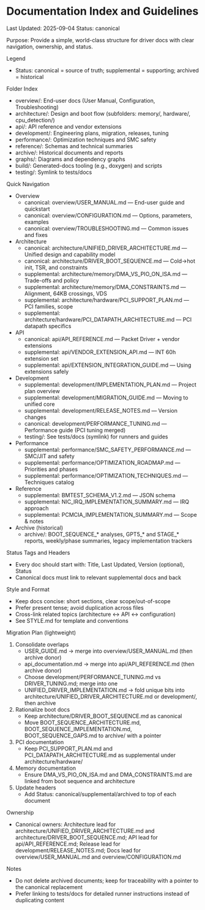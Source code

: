 # Documentation Index and Guidelines

Last Updated: 2025-09-04
Status: canonical

Purpose: Provide a simple, world-class structure for driver docs with clear navigation, ownership, and status.

Legend
- Status: canonical = source of truth; supplemental = supporting; archived = historical

Folder Index
- overview/: End-user docs (User Manual, Configuration, Troubleshooting)
- architecture/: Design and boot flow (subfolders: memory/, hardware/, cpu_detection/)
- api/: API reference and vendor extensions
- development/: Engineering plans, migration, releases, tuning
- performance/: Optimization techniques and SMC safety
- reference/: Schemas and technical summaries
- archive/: Historical documents and reports
- graphs/: Diagrams and dependency graphs
- build/: Generated-docs tooling (e.g., doxygen) and scripts
- testing/: Symlink to tests/docs

Quick Navigation
- Overview
  - canonical: overview/USER_MANUAL.md — End-user guide and quickstart
  - canonical: overview/CONFIGURATION.md — Options, parameters, examples
  - canonical: overview/TROUBLESHOOTING.md — Common issues and fixes
- Architecture
  - canonical: architecture/UNIFIED_DRIVER_ARCHITECTURE.md — Unified design and capability model
  - canonical: architecture/DRIVER_BOOT_SEQUENCE.md — Cold→hot init, TSR, and constraints
  - supplemental: architecture/memory/DMA_VS_PIO_ON_ISA.md — Trade-offs and policy
  - supplemental: architecture/memory/DMA_CONSTRAINTS.md — Alignment, 64KB crossings, VDS
  - supplemental: architecture/hardware/PCI_SUPPORT_PLAN.md — PCI families, scope
  - supplemental: architecture/hardware/PCI_DATAPATH_ARCHITECTURE.md — PCI datapath specifics
- API
  - canonical: api/API_REFERENCE.md — Packet Driver + vendor extensions
  - supplemental: api/VENDOR_EXTENSION_API.md — INT 60h extension set
  - supplemental: api/EXTENSION_INTEGRATION_GUIDE.md — Using extensions safely
- Development
  - supplemental: development/IMPLEMENTATION_PLAN.md — Project plan overview
  - supplemental: development/MIGRATION_GUIDE.md — Moving to unified core
  - supplemental: development/RELEASE_NOTES.md — Version changes
  - canonical: development/PERFORMANCE_TUNING.md — Performance guide (PCI tuning merged)
  - testing/: See tests/docs (symlink) for runners and guides
- Performance
  - supplemental: performance/SMC_SAFETY_PERFORMANCE.md — SMC/JIT and safety
  - supplemental: performance/OPTIMIZATION_ROADMAP.md — Priorities and phases
  - supplemental: performance/OPTIMIZATION_TECHNIQUES.md — Techniques catalog
- Reference
  - supplemental: BMTEST_SCHEMA_V1.2.md — JSON schema
  - supplemental: NIC_IRQ_IMPLEMENTATION_SUMMARY.md — IRQ approach
  - supplemental: PCMCIA_IMPLEMENTATION_SUMMARY.md — Scope & notes
- Archive (historical)
  - archive/: BOOT_SEQUENCE_* analyses, GPT5_* and STAGE_* reports, weekly/phase summaries, legacy implementation trackers

Status Tags and Headers
- Every doc should start with: Title, Last Updated, Version (optional), Status
- Canonical docs must link to relevant supplemental docs and back

Style and Format
- Keep docs concise: short sections, clear scope/out-of-scope
- Prefer present tense; avoid duplication across files
- Cross-link related topics (architecture ↔ API ↔ configuration)
- See STYLE.md for template and conventions

Migration Plan (lightweight)
1) Consolidate overlaps
   - USER_GUIDE.md → merge into overview/USER_MANUAL.md (then archive donor)
   - api_documentation.md → merge into api/API_REFERENCE.md (then archive donor)
   - Choose development/PERFORMANCE_TUNING.md vs DRIVER_TUNING.md; merge into one
   - UNIFIED_DRIVER_IMPLEMENTATION.md → fold unique bits into architecture/UNIFIED_DRIVER_ARCHITECTURE.md or development/, then archive
2) Rationalize boot docs
   - Keep architecture/DRIVER_BOOT_SEQUENCE.md as canonical
   - Move BOOT_SEQUENCE_ARCHITECTURE.md, BOOT_SEQUENCE_IMPLEMENTATION.md, BOOT_SEQUENCE_GAPS.md to archive/ with a pointer
3) PCI documentation
   - Keep PCI_SUPPORT_PLAN.md and PCI_DATAPATH_ARCHITECTURE.md as supplemental under architecture/hardware/
4) Memory documentation
   - Ensure DMA_VS_PIO_ON_ISA.md and DMA_CONSTRAINTS.md are linked from boot sequence and architecture
5) Update headers
   - Add Status: canonical/supplemental/archived to top of each document

Ownership
- Canonical owners: Architecture lead for architecture/UNIFIED_DRIVER_ARCHITECTURE.md and architecture/DRIVER_BOOT_SEQUENCE.md; API lead for api/API_REFERENCE.md; Release lead for development/RELEASE_NOTES.md; Docs lead for overview/USER_MANUAL.md and overview/CONFIGURATION.md

Notes
- Do not delete archived documents; keep for traceability with a pointer to the canonical replacement
- Prefer linking to tests/docs for detailed runner instructions instead of duplicating content
